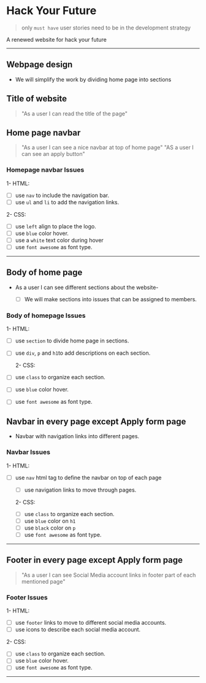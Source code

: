 # Hack Your Future

> only `must have` user stories need to be in the development strategy

A renewed website for hack your future

---

## Webpage design

- We will simplify the work by dividing home page into sections

## Title of website

> "As a user I can read the title of the page"

## Home page navbar

> "As a user I can see a nice navbar at top of home page" "AS a user I can see
> an apply button"

### Homepage navbar Issues

1- HTML:

- [ ] use `nav` to include the navigation bar.
- [ ] use `ul` and `li` to add the navigation links.

2- CSS:

- [ ] use `left` align to place the logo.
- [ ] use `blue` color hover.
- [ ] use a `white` text color during hover
- [ ] use `font awesome` as font type.

---

## Body of home page

- As a user I can see different sections about the website-

  - [ ] We will make sections into issues that can be assigned to members.

### Body of homepage Issues

1- HTML:

- [ ] use `section` to divide home page in sections.
- [ ] use `div`, `p` and `h1`to add descriptions on each section.

  2- CSS:

- [ ] use `class` to organize each section.
- [ ] use `blue` color hover.
- [ ] use `font awesome` as font type.

## Navbar in every page except Apply form page

- Navbar with navigation links into different pages.

### Navbar Issues

1- HTML:

- [ ] use `nav` html tag to define the navbar on top of each page

  - [ ] use navigation links to move through pages.

  2- CSS:

  - [ ] use `class` to organize each section.
  - [ ] use `blue` color on `h1`
  - [ ] use `black` color on `p`
  - [ ] use `font awesome` as font type.

---

## Footer in every page except Apply form page

> "As a user I can see Social Media account links in footer part of each
> mentioned page"

### Footer Issues

1- HTML:

- [ ] use `footer` links to move to different social media accounts.
- [ ] use icons to describe each social media account.

2- CSS:

- [ ] use `class` to organize each section.
- [ ] use `blue` color hover.
- [ ] use `font awesome` as font type.

---
